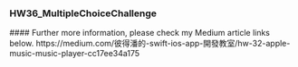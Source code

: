 <h3> HW36_MultipleChoiceChallenge </h3>
#### Further more information, please check my Medium article links below.
https://medium.com/彼得潘的-swift-ios-app-開發教室/hw-32-apple-music-music-player-cc17ee34a175

